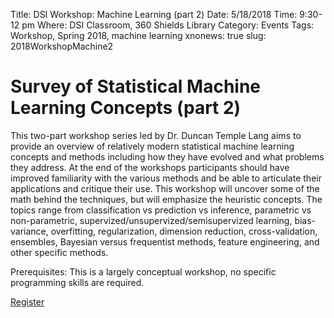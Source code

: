 Title: DSI Workshop: Machine Learning (part 2)
Date: 5/18/2018
Time: 9:30-12 pm
Where: DSI Classroom, 360 Shields Library
Category: Events
Tags: Workshop, Spring 2018, machine learning
xnonews: true
slug: 2018WorkshopMachine2

#  Survey of Statistical Machine Learning Concepts (part 2)

This two-part workshop series led by Dr. Duncan Temple Lang aims to provide an overview of relatively modern statistical machine learning concepts and methods including how they have evolved and what problems they address. At the end of the workshops participants should have improved familiarity with the various methods and be able to articulate their applications and critique their use. This workshop will uncover some of the math behind the techniques, but will emphasize the heuristic concepts. The topics range from classification vs prediction vs inference, parametric vs non-parametric, supervized/unsupervized/semisupervized learning, bias-variance, overfitting, regularization, dimension reduction, cross-validation, ensembles, Bayesian versus frequentist methods, feature engineering, and other specific methods. 

Prerequisites: This is a largely conceptual workshop, no specific programming skills are required.

[Register](https://forms.library.ucdavis.edu/classes/descriptions.php)